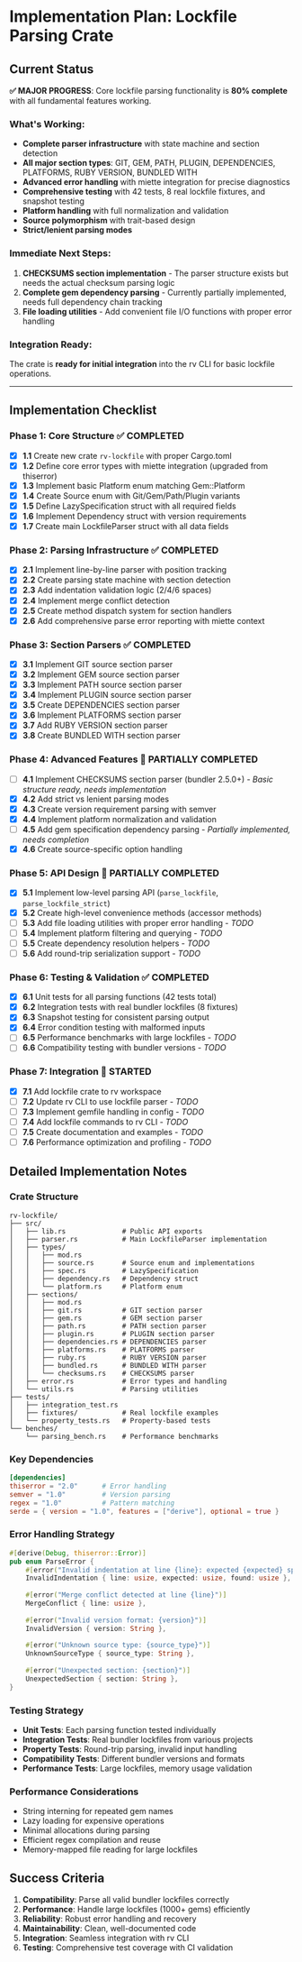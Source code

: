 # Implementation Plan: Lockfile Parsing Crate

## Current Status

**✅ MAJOR PROGRESS**: Core lockfile parsing functionality is **80% complete** with all fundamental features working.

### What's Working:
- **Complete parser infrastructure** with state machine and section detection
- **All major section types**: GIT, GEM, PATH, PLUGIN, DEPENDENCIES, PLATFORMS, RUBY VERSION, BUNDLED WITH
- **Advanced error handling** with miette integration for precise diagnostics
- **Comprehensive testing** with 42 tests, 8 real lockfile fixtures, and snapshot testing
- **Platform handling** with full normalization and validation
- **Source polymorphism** with trait-based design
- **Strict/lenient parsing modes**

### Immediate Next Steps:
1. **CHECKSUMS section implementation** - The parser structure exists but needs the actual checksum parsing logic
2. **Complete gem dependency parsing** - Currently partially implemented, needs full dependency chain tracking
3. **File loading utilities** - Add convenient file I/O functions with proper error handling

### Integration Ready:
The crate is **ready for initial integration** into the rv CLI for basic lockfile operations.

---

## Implementation Checklist

### **Phase 1: Core Structure** ✅ COMPLETED

- [x] **1.1** Create new crate `rv-lockfile` with proper Cargo.toml
- [x] **1.2** Define core error types with miette integration (upgraded from thiserror)
- [x] **1.3** Implement basic Platform enum matching Gem::Platform
- [x] **1.4** Create Source enum with Git/Gem/Path/Plugin variants
- [x] **1.5** Define LazySpecification struct with all required fields
- [x] **1.6** Implement Dependency struct with version requirements
- [x] **1.7** Create main LockfileParser struct with all data fields

### **Phase 2: Parsing Infrastructure** ✅ COMPLETED

- [x] **2.1** Implement line-by-line parser with position tracking
- [x] **2.2** Create parsing state machine with section detection
- [x] **2.3** Add indentation validation logic (2/4/6 spaces)
- [x] **2.4** Implement merge conflict detection
- [x] **2.5** Create method dispatch system for section handlers
- [x] **2.6** Add comprehensive parse error reporting with miette context

### **Phase 3: Section Parsers** ✅ COMPLETED

- [x] **3.1** Implement GIT source section parser
- [x] **3.2** Implement GEM source section parser  
- [x] **3.3** Implement PATH source section parser
- [x] **3.4** Implement PLUGIN source section parser
- [x] **3.5** Create DEPENDENCIES section parser
- [x] **3.6** Implement PLATFORMS section parser
- [x] **3.7** Add RUBY VERSION section parser
- [x] **3.8** Create BUNDLED WITH section parser

### **Phase 4: Advanced Features** 🔄 PARTIALLY COMPLETED

- [ ] **4.1** Implement CHECKSUMS section parser (bundler 2.5.0+) - *Basic structure ready, needs implementation*
- [x] **4.2** Add strict vs lenient parsing modes
- [x] **4.3** Create version requirement parsing with semver
- [x] **4.4** Implement platform normalization and validation
- [ ] **4.5** Add gem specification dependency parsing - *Partially implemented, needs completion*
- [x] **4.6** Create source-specific option handling

### **Phase 5: API Design** 🔄 PARTIALLY COMPLETED

- [x] **5.1** Implement low-level parsing API (`parse_lockfile`, `parse_lockfile_strict`)
- [x] **5.2** Create high-level convenience methods (accessor methods)
- [ ] **5.3** Add file loading utilities with proper error handling - *TODO*
- [ ] **5.4** Implement platform filtering and querying - *TODO*
- [ ] **5.5** Create dependency resolution helpers - *TODO*
- [ ] **5.6** Add round-trip serialization support - *TODO*

### **Phase 6: Testing & Validation** ✅ COMPLETED

- [x] **6.1** Unit tests for all parsing functions (42 tests total)
- [x] **6.2** Integration tests with real bundler lockfiles (8 fixtures)
- [x] **6.3** Snapshot testing for consistent parsing output
- [x] **6.4** Error condition testing with malformed inputs
- [ ] **6.5** Performance benchmarks with large lockfiles - *TODO*
- [ ] **6.6** Compatibility testing with bundler versions - *TODO*

### **Phase 7: Integration** 🔄 STARTED

- [x] **7.1** Add lockfile crate to rv workspace
- [ ] **7.2** Update rv CLI to use lockfile parser - *TODO*
- [ ] **7.3** Implement gemfile handling in config - *TODO*
- [ ] **7.4** Add lockfile commands to rv CLI - *TODO*
- [ ] **7.5** Create documentation and examples - *TODO*
- [ ] **7.6** Performance optimization and profiling - *TODO*

## Detailed Implementation Notes

### Crate Structure
```
rv-lockfile/
├── src/
│   ├── lib.rs              # Public API exports
│   ├── parser.rs           # Main LockfileParser implementation  
│   ├── types/
│   │   ├── mod.rs
│   │   ├── source.rs       # Source enum and implementations
│   │   ├── spec.rs         # LazySpecification 
│   │   ├── dependency.rs   # Dependency struct
│   │   └── platform.rs     # Platform enum
│   ├── sections/
│   │   ├── mod.rs
│   │   ├── git.rs          # GIT section parser
│   │   ├── gem.rs          # GEM section parser
│   │   ├── path.rs         # PATH section parser
│   │   ├── plugin.rs       # PLUGIN section parser
│   │   ├── dependencies.rs # DEPENDENCIES parser
│   │   ├── platforms.rs    # PLATFORMS parser
│   │   ├── ruby.rs         # RUBY VERSION parser
│   │   ├── bundled.rs      # BUNDLED WITH parser
│   │   └── checksums.rs    # CHECKSUMS parser
│   ├── error.rs            # Error types and handling
│   └── utils.rs            # Parsing utilities
├── tests/
│   ├── integration_test.rs
│   ├── fixtures/           # Real lockfile examples
│   └── property_tests.rs   # Property-based tests
└── benches/
    └── parsing_bench.rs    # Performance benchmarks
```

### Key Dependencies
```toml
[dependencies]
thiserror = "2.0"      # Error handling
semver = "1.0"         # Version parsing  
regex = "1.0"          # Pattern matching
serde = { version = "1.0", features = ["derive"], optional = true }
```

### Error Handling Strategy
```rust
#[derive(Debug, thiserror::Error)]
pub enum ParseError {
    #[error("Invalid indentation at line {line}: expected {expected} spaces, found {found}")]
    InvalidIndentation { line: usize, expected: usize, found: usize },
    
    #[error("Merge conflict detected at line {line}")]
    MergeConflict { line: usize },
    
    #[error("Invalid version format: {version}")]
    InvalidVersion { version: String },
    
    #[error("Unknown source type: {source_type}")]
    UnknownSourceType { source_type: String },
    
    #[error("Unexpected section: {section}")]
    UnexpectedSection { section: String },
}
```

### Testing Strategy
- **Unit Tests**: Each parsing function tested individually
- **Integration Tests**: Real bundler lockfiles from various projects
- **Property Tests**: Round-trip parsing, invalid input handling
- **Compatibility Tests**: Different bundler versions and formats
- **Performance Tests**: Large lockfiles, memory usage validation

### Performance Considerations
- String interning for repeated gem names
- Lazy loading for expensive operations
- Minimal allocations during parsing
- Efficient regex compilation and reuse
- Memory-mapped file reading for large lockfiles

## Success Criteria

1. **Compatibility**: Parse all valid bundler lockfiles correctly
2. **Performance**: Handle large lockfiles (1000+ gems) efficiently  
3. **Reliability**: Robust error handling and recovery
4. **Maintainability**: Clean, well-documented code
5. **Integration**: Seamless integration with rv CLI
6. **Testing**: Comprehensive test coverage with CI validation